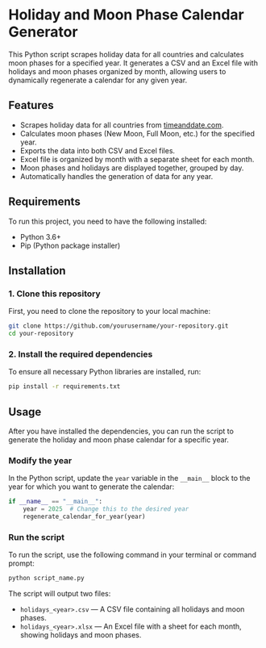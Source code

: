 
# Holiday and Moon Phase Calendar Generator

This Python script scrapes holiday data for all countries and calculates moon phases for a specified year. It generates a CSV and an Excel file with holidays and moon phases organized by month, allowing users to dynamically regenerate a calendar for any given year.

## Features
- Scrapes holiday data for all countries from [timeanddate.com](https://www.timeanddate.com).
- Calculates moon phases (New Moon, Full Moon, etc.) for the specified year.
- Exports the data into both CSV and Excel files.
- Excel file is organized by month with a separate sheet for each month.
- Moon phases and holidays are displayed together, grouped by day.
- Automatically handles the generation of data for any year.

## Requirements

To run this project, you need to have the following installed:
- Python 3.6+
- Pip (Python package installer)

## Installation

### 1. Clone this repository
First, you need to clone the repository to your local machine:

```bash
git clone https://github.com/yourusername/your-repository.git
cd your-repository
```

### 2. Install the required dependencies
To ensure all necessary Python libraries are installed, run:

```bash
pip install -r requirements.txt
```

## Usage

After you have installed the dependencies, you can run the script to generate the holiday and moon phase calendar for a specific year.

### Modify the year
In the Python script, update the `year` variable in the `__main__` block to the year for which you want to generate the calendar:

```python
if __name__ == "__main__":
    year = 2025  # Change this to the desired year
    regenerate_calendar_for_year(year)
```

### Run the script
To run the script, use the following command in your terminal or command prompt:

```bash
python script_name.py
```

The script will output two files:
- `holidays_<year>.csv` — A CSV file containing all holidays and moon phases.
- `holidays_<year>.xlsx` — An Excel file with a sheet for each month, showing holidays and moon phases.
